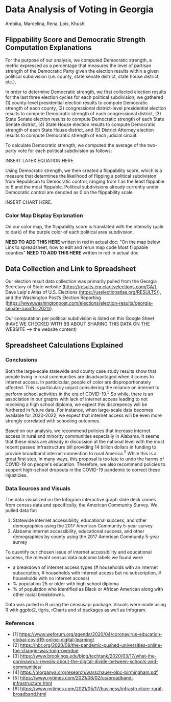 

# Data Analysis of Voting in Georgia 
Ambika, Marcelina, Rena, Lois, Khushi 

## Flippability Score and Democratic Strength Computation Explanations

For the purpose of our analysis, we computed Democratic strength, a metric expressed as a percentage that measures the level of partisan strength of the Democratic Party given the election results within a given political subdivision (i.e. county, state senate district, state house district, etc.).

In order to determine Democratic strength, we first collected election results for the last three election cycles for each political subdivision; we gathered 
(1) county-level presidential election results to compute Democratic strength of each county, (2) congressional district-level presidential election results to compute Democratic strength of each congressional district, 
(3) State Senate election results to compute Democratic strength of each State Senate district, 
(4) State House election results to compute Democratic strength of each State House district, and 
(5) District Attorney election results to compute Democratic strength of each judicial circuit.

To calculate Democratic strength, we computed the average of the two-party vote for each political subdivision as follows:

INSERT LATEX EQUATION HERE. 


Using Democratic strength, we then created a flippability score, which is a measure that determines the likelihood of flipping a political subdivision from Republican to Democratic control, ranging from 1 as the least flippable to 6 and the most flippable. Political subdivisions already currently under Democratic control are denoted as 0 on the flippability scale.

INSERT CHART HERE. 

### Color Map Display Explanation
On our color map, the flippability score is translated with the intensity (pale to dark) of the purple color of each political area subdivision.

**NEED TO ADD THIS HERE** written in red in actual doc:
"On the map below
Link to spreadsheet, how to edit and rerun map code
Most flippable counties" **NEED TO ADD THIS HERE** written in red in actual doc 
 

## Data Collection and Link to Spreadsheet
Our election result data collection was primarily pulled from the Georgia Secretary of State website (https://results.enr.clarityelections.com/GA/), Dave Leip's Atlas of U.S. Elections (​​https://uselectionatlas.org/RESULTS/), and the Washington Post’s Election Reporting (https://www.washingtonpost.com/elections/election-results/georgia-senate-runoffs-2021/).

Our computation per political subdivision is listed on this Google Sheet (hAVE WE CHECKED WITH BB ABOUT SHARING THIS DATA ON THE WEBSITE --> the website content)


## Spreadsheet Calculations Explained



### Conclusions
Both the large-scale statewide and county case study results show that people living in rural communities are disadvantaged when it comes to internet access. In particicular, people of color are disproportionately affected. This is particularly unjust considering the reliance on internet to perform school activities in the era of COVID-19.<sup>5</sup> So while, there is an association in our graphs with lack of internet access leading to not receiving a high school diploma, we expect this discrepency will be furthered in future data. For instance, when large-scale data becomes available for 2020-2022, we expect that internet access will be even more strongly correlated with schooling outcomes. 

Based on our analysis, we recommend policies that increase internet access in rural and minority communities especially in Alabama. It seems that these ideas are already in discussion at the national level with the most recent passed infrastructure bill providing 14 billion dollars in funding to provide broadband internet connection to rural America.<sup>5</sup> While this is a great first step, in many ways, this proposal is too late to undo the harms of COVID-19 on people's education. Therefore, we also recommend policies to support high-school dropouts in the COVID-19 pandemic to correct these injusticies.

### Data Sources and Visuals
The data visualized on the Infogram interactive graph slide deck comes from census data and specifically, the American Community Survey. We pulled data for:

1. Statewide internet accessibility, educational success, and other demographics using the 2017 American Community 5-year survey
2. Alabama internet accessibility, educational success, and other demographics by county using the 2017 American Community 5-year survey

To quantify our chosen issue of internet accessibility and educational success, the relevant census data outcome labels we found were 
- a breakdown of internet access types (# households with an internet subscription, # households with internet access but no subscription, # households with no internet access)
- % population 25 or older with high school diploma
- % of population who identified as Black or African American along with other racial breakdowns.

Data was pulled in R using the censusapi package. Visuals were made using R with ggplot2, tigris, rCharts and sf packages as well as Infogram. 

### References
- [1] https://www.weforum.org/agenda/2020/04/coronavirus-education-global-covid19-online-digital-learning/  
- [2] https://hbr.org/2020/09/the-pandemic-pushed-universities-online-the-change-was-long-overdue 
- [3] https://www.brookings.edu/blog/techtank/2020/03/17/what-the-coronavirus-reveals-about-the-digital-divide-between-schools-and-communities/
- [4] https://morganya.org/research/warschauer-olpc-birmingham.pdf 
- [5] https://www.nytimes.com/2021/08/02/us/broadband-infrastructure.html
- [6] https://www.nytimes.com/2021/05/17/business/infrastructure-rural-broadband.html
